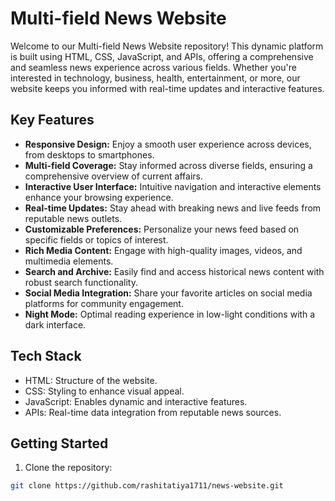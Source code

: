 # Multi-field News Website

Welcome to our Multi-field News Website repository! This dynamic platform is built using HTML, CSS, JavaScript, and APIs, offering a comprehensive and seamless news experience across various fields. Whether you're interested in technology, business, health, entertainment, or more, our website keeps you informed with real-time updates and interactive features.

## Key Features

- **Responsive Design:** Enjoy a smooth user experience across devices, from desktops to smartphones.
- **Multi-field Coverage:** Stay informed across diverse fields, ensuring a comprehensive overview of current affairs.
- **Interactive User Interface:** Intuitive navigation and interactive elements enhance your browsing experience.
- **Real-time Updates:** Stay ahead with breaking news and live feeds from reputable news outlets.
- **Customizable Preferences:** Personalize your news feed based on specific fields or topics of interest.
- **Rich Media Content:** Engage with high-quality images, videos, and multimedia elements.
- **Search and Archive:** Easily find and access historical news content with robust search functionality.
- **Social Media Integration:** Share your favorite articles on social media platforms for community engagement.
- **Night Mode:** Optimal reading experience in low-light conditions with a dark interface.

## Tech Stack

- HTML: Structure of the website.
- CSS: Styling to enhance visual appeal.
- JavaScript: Enables dynamic and interactive features.
- APIs: Real-time data integration from reputable news sources.

## Getting Started

1. Clone the repository:

```bash
git clone https://github.com/rashitatiya1711/news-website.git
